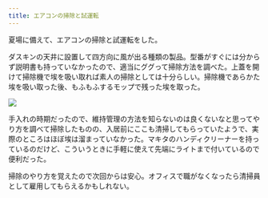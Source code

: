 ```yaml
---
title: エアコンの掃除と試運転
---
```

夏場に備えて、エアコンの掃除と試運転をした。

ダスキンの天井に設置して四方向に風が出る種類の製品。型番がすぐには分からず説明書も持っていなかったので、適当にググって掃除方法を調べた。上蓋を開けて掃除機で埃を吸い取れば素人の掃除としては十分らしい。掃除機であらかた埃を吸い取った後、もふもふするモップで残った埃を取った。

![](https://lh3.googleusercontent.com/docs/ADP-6oH6ou8OL0tv7g--RjzVp9binKn4ZpHoMQrvU3jHDsAZZ_ecmDPp-NJ4CI-g8vEWe6fvnVjR0WpkRSqu0TOhnnadHsaR4qpdTEG7ThyUiXbKQ0TGZIL9ZBn4PkkAatil4PsLeOmcT21wSSWSetb8EJC1nui0Pm5b2ZknsYcQila44yDAsOr7SkDMVlxhcWkpZzipHM883KeN2ncNNScIf0_Fs_AJvpZBoxY4U9SD9qkvW460mzP2-sInBypiI0LYoICVZc_MXKEGy_Mj3soq6Bl_CYVBzIJV2ylstzb8GUGyxiD8T3jTpzDruXXoKfHIf0icNhmw6ozH_6O3RqnYp_uj6vEEEoK0YSbDDTW-YApm7wtMi8R2PaReiQnHUFyoH-JJ2tuHRylF3tyYxiZ2_ZMYOUOr6COd8a35pT6g0L6lHTSZ_defOz-vQ1oWtUgszucupAjebwu65aRyu6Ogz3K3foGlpXKbsKXECGc83VV-2LezoaYB4qVOYg7WqDy52wNORjzQuS3gDY33iadLlbgRcq6-zvpMN7TttuZANOg1_MN2myIgFYKCMelLUx4LQXrLgQItQqNzowNrvyHe2pLHpIiV14H9iPnyKrOLg9qEqnMVd-A_KTi01G45DWHqGMGdhg1mTeE5fCwYJtFuaO3EkwJNW_Oq-1dOMyN1wA5p422GMbLzFL4MPT_DN0mpk7kkVtSvbYGc_V46V821I_34SjN-YH3tbCAEXHML2S3HyEdmQJMOxMMccLPpxAdwvQ0qFpDQNW4Yjy2oAb-VHttTnl2VcejldMjNQ4X4KPNouGA1Q6xTWh106h2zrHD8FkXbeHNPPhYVCjf4m_Qn6Okzz7tUJ323b6Wo6AWxF6ZluVzJ2DR9VhBVKIzULvlabOM8pQwcDNDHL34psGz9soWJfKiBm7fBLf9c14Q4JqiALxswKEJvatysx2yJswl5Ae53Vj-RBHFQTPOelICKU2i_oJnQjQUhmtbzAg6WtLd6s6AAuWstLvCV8aUraslGdtX1hTZiuyuQwYGZXu80-r5kdiNo6CBbfyLrPLEiLcAkV31-b6wdoep7h8bRnzzMcMb9CM7EmRGIBef5Eb7dbd7CtRamPlVxtkzVzkxz649wy4VrDNHxLD1jwbJPMOV3oCStDaFY0lNU53qrnj_niUpkB-1jtEK-Coosdb8QHKZX1eqYyt8ieCcuqtj7YMowOnydqUcpMFd7lxVLgZk8UAqQ0ptzw3L1jqlV_8pF0Xcmuntx)

手入れの時期だったので、維持管理の方法を知らないのは良くないなと思ってやり方を調べて掃除したものの、入居前にここも清掃してもらっていたようで、実際のところはほぼ埃は溜まっていなかった。マキタのハンディクリーナーを持っているのだけど、こういうときに手軽に使えて先端にライトまで付いているので便利だった。

掃除のやり方を覚えたので次回からは安心。オフィスで職がなくなったら清掃員として雇用してもらえるかもしれない。
